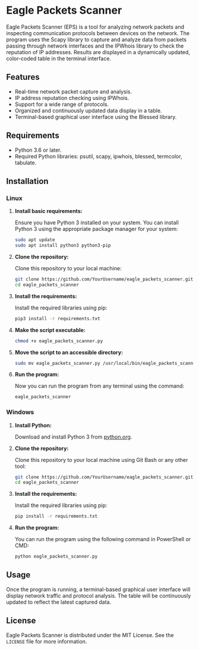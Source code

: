 # Eagle Packets Scanner

Eagle Packets Scanner (EPS) is a tool for analyzing network packets and inspecting communication protocols between devices on the network. The program uses the Scapy library to capture and analyze data from packets passing through network interfaces and the IPWhois library to check the reputation of IP addresses. Results are displayed in a dynamically updated, color-coded table in the terminal interface.

## Features

- Real-time network packet capture and analysis.
- IP address reputation checking using IPWhois.
- Support for a wide range of protocols.
- Organized and continuously updated data display in a table.
- Terminal-based graphical user interface using the Blessed library.

## Requirements

- Python 3.6 or later.
- Required Python libraries: psutil, scapy, ipwhois, blessed, termcolor, tabulate.

## Installation

### Linux

1. **Install basic requirements:**

   Ensure you have Python 3 installed on your system. You can install Python 3 using the appropriate package manager for your system:

   ```sh
   sudo apt update
   sudo apt install python3 python3-pip
   ```

2. **Clone the repository:**

   Clone this repository to your local machine:

   ```sh
   git clone https://github.com/YourUsername/eagle_packets_scanner.git
   cd eagle_packets_scanner
   ```

3. **Install the requirements:**

   Install the required libraries using pip:

   ```sh
   pip3 install -r requirements.txt
   ```

4. **Make the script executable:**

   ```sh
   chmod +x eagle_packets_scanner.py
   ```

5. **Move the script to an accessible directory:**

   ```sh
   sudo mv eagle_packets_scanner.py /usr/local/bin/eagle_packets_scanner
   ```

6. **Run the program:**

   Now you can run the program from any terminal using the command:

   ```sh
   eagle_packets_scanner
   ```

### Windows

1. **Install Python:**

   Download and install Python 3 from [python.org](https://www.python.org/).

2. **Clone the repository:**

   Clone this repository to your local machine using Git Bash or any other tool:

   ```sh
   git clone https://github.com/YourUsername/eagle_packets_scanner.git
   cd eagle_packets_scanner
   ```

3. **Install the requirements:**

   Install the required libraries using pip:

   ```sh
   pip install -r requirements.txt
   ```

4. **Run the program:**

   You can run the program using the following command in PowerShell or CMD:

   ```sh
   python eagle_packets_scanner.py
   ```

## Usage

Once the program is running, a terminal-based graphical user interface will display network traffic and protocol analysis. The table will be continuously updated to reflect the latest captured data.

## License

Eagle Packets Scanner is distributed under the MIT License. See the `LICENSE` file for more information.
